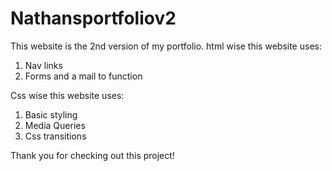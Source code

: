 # Nathansportfoliov2
This website is the 2nd version of my portfolio.
html wise this website uses:
  1. Nav links
  2. Forms and a mail to function

Css wise this website uses:
  1. Basic styling
  2. Media Queries
  3. Css transitions

Thank you for checking out this project!

